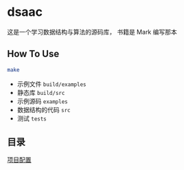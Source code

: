 # dsaac
这是一个学习数据结构与算法的源码库， 书籍是 Mark 编写那本


## How To Use
```Bash
make
```

- 示例文件 `build/examples`
- 静态库 `build/src`
- 示例源码 `examples`
- 数据结构的代码 `src`
- 测试 `tests`

## 目录

[项目配置](./doc/ch0_setup.md)


